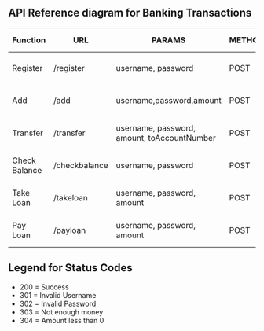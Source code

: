 ## API Reference diagram for Banking Transactions


| Function  | URL  | PARAMS  | METHOD | STATUS CODE |
|-----------|------|---------|---|---|
| Register  | /register | username, password | POST  | 200, 301, 302   |
| Add       | /add | username,password,amount | POST   | 200, 301, 302   |
| Transfer | /transfer | username, password, amount, toAccountNumber | POST   | 200, 301, 302  |
| Check Balance| /checkbalance| username, password | POST   | 200, 301, 302   |
| Take Loan | /takeloan| username, password, amount| POST   | 200, 301, 302  |
| Pay Loan  | /payloan| username, password, amount| POST   | 200, 301, 302   |


## Legend for Status Codes

- 200 = Success 
- 301 = Invalid Username
- 302 = Invalid Password
- 303 = Not enough money
- 304 = Amount less than 0

